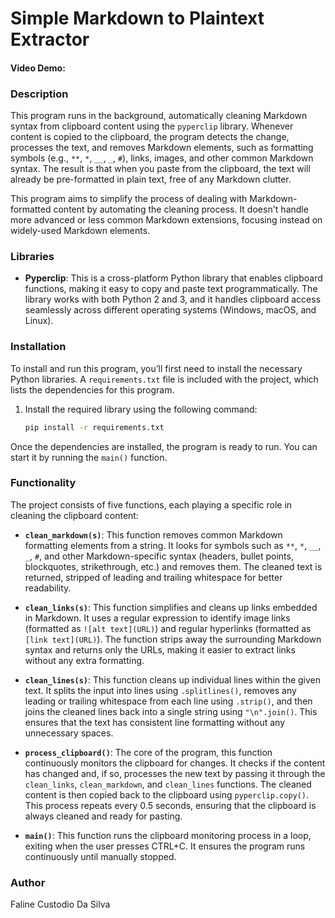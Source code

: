 # Simple Markdown to Plaintext Extractor

#### Video Demo:

### Description

This program runs in the background, automatically cleaning Markdown syntax from clipboard content using the `pyperclip` library. Whenever content is copied to the clipboard, the program detects the change, processes the text, and removes Markdown elements, such as formatting symbols (e.g., `**`, `*`, `__`, `_`, `#`), links, images, and other common Markdown syntax. The result is that when you paste from the clipboard, the text will already be pre-formatted in plain text, free of any Markdown clutter.

This program aims to simplify the process of dealing with Markdown-formatted content by automating the cleaning process. It doesn't handle more advanced or less common Markdown extensions, focusing instead on widely-used Markdown elements.

### Libraries

- **Pyperclip**: This is a cross-platform Python library that enables clipboard functions, making it easy to copy and paste text programmatically. The library works with both Python 2 and 3, and it handles clipboard access seamlessly across different operating systems (Windows, macOS, and Linux).

### Installation

To install and run this program, you’ll first need to install the necessary Python libraries. A `requirements.txt` file is included with the project, which lists the dependencies for this program.

1. Install the required library using the following command:

   ```bash
   pip install -r requirements.txt
   ```

Once the dependencies are installed, the program is ready to run. You can start it by running the `main()` function.

### Functionality

The project consists of five functions, each playing a specific role in cleaning the clipboard content:

- **`clean_markdown(s)`**: This function removes common Markdown formatting elements from a string. It looks for symbols such as `**`, `*`, `__`, `_`, `#`, and other Markdown-specific syntax (headers, bullet points, blockquotes, strikethrough, etc.) and removes them. The cleaned text is returned, stripped of leading and trailing whitespace for better readability.

- **`clean_links(s)`**: This function simplifies and cleans up links embedded in Markdown. It uses a regular expression to identify image links (formatted as `![alt text](URL)`) and regular hyperlinks (formatted as `[link text](URL)`). The function strips away the surrounding Markdown syntax and returns only the URLs, making it easier to extract links without any extra formatting.

- **`clean_lines(s)`**: This function cleans up individual lines within the given text. It splits the input into lines using `.splitlines()`, removes any leading or trailing whitespace from each line using `.strip()`, and then joins the cleaned lines back into a single string using `"\n".join()`. This ensures that the text has consistent line formatting without any unnecessary spaces.

- **`process_clipboard()`**: The core of the program, this function continuously monitors the clipboard for changes. It checks if the content has changed and, if so, processes the new text by passing it through the `clean_links`, `clean_markdown`, and `clean_lines` functions. The cleaned content is then copied back to the clipboard using `pyperclip.copy()`. This process repeats every 0.5 seconds, ensuring that the clipboard is always cleaned and ready for pasting.

- **`main()`**: This function runs the clipboard monitoring process in a loop, exiting when the user presses CTRL+C. It ensures the program runs continuously until manually stopped.

### Author

Faline Custodio Da Silva